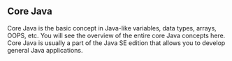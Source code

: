 ## Core Java

Core Java is the basic concept in Java-like variables, data types, arrays, OOPS, etc. You will see the overview of the entire core Java concepts here. Core Java is usually a part of the Java SE edition that allows you to develop general Java applications.